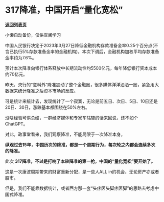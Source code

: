 # 317降准，中国开启“量化宽松”

[**返回列表页**](/gzh/政事堂2019)

小懒自动备份，仅供查阅学习

中国人民银行决定于2023年3月27日降低金融机构存款准备金率0.25个百分点(不含已执行5%存款准备金率的金融机构)。本次下调后，金融机构加权平均存款准备金率约为7.6%。  

预计本次降准向银行体系释放中长期流动性约5500亿元，每年降低银行资本成本约70亿元。

昨天，央行的“意料外”降准震动了整个金融圈，很多媒体洋洋洒洒一圈，紧急用大数据来统计降准之后资本市场的反应。

可是统计来统计去，发现统计了一个寂寞，无论是前五日、次日、5日、10日还是20日、30日，涨跌基本都围绕在50%左右。  

没啥经验可供总结，一群经济媒体和专家车轱辘的话来回说，还不如个ChatGPT。

对此，政事堂看来，我们观察降准，不能局限于一次降准本身。

 **纵观过去15年，中国历次的降准，都是一个周期行为，每次轮之内都会连续多次的降准。**  

此次 **317降准，不过是打响了本轮降准的第一枪，中国的“量化宽松”要开始了。**

这是一次康波周期带来的财富重新分配，是一些人ALL in的机会，无论房产亦或者股市。  

但是，我们不能靠数据统计，或者西方那一套“头疼医头脚疼医脚”的思路去考虑中国式降准。

